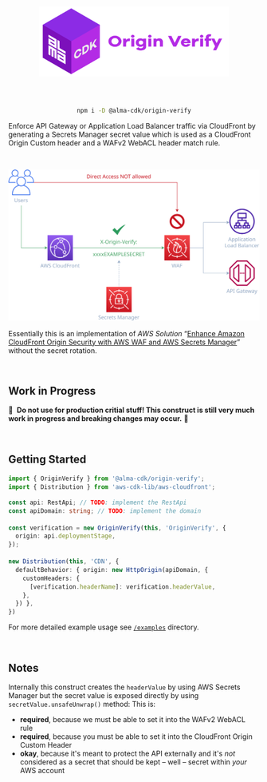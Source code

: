 <div align="center">
	<br/>
	<br/>
  <h1>
	<img height="140" src="assets/alma-cdk-origin-verify.svg" alt="Alma CDK Origin Verify" />
  <br/>
  <br/>
  </h1>

  ```sh
  npm i -D @alma-cdk/origin-verify
  ```

  <div align="left">


  Enforce API Gateway or Application Load Balancer traffic via CloudFront by generating a Secrets Manager secret value which is used as a CloudFront Origin Custom header and a WAFv2 WebACL header match rule.

  </div>
  <br/>
</div>


![diagram](assets/diagram.svg)

Essentially this is an implementation of _AWS Solution_ “[Enhance Amazon CloudFront Origin Security with AWS WAF and AWS Secrets Manager](https://aws.amazon.com/blogs/security/how-to-enhance-amazon-cloudfront-origin-security-with-aws-waf-and-aws-secrets-manager/)” without the secret rotation.

<br/>

## Work in Progress

🚧 &nbsp;**Do not use for production critial stuff! This construct is still very much work in progress and breaking changes may occur.** 🚧

<br/>

## Getting Started

```ts
import { OriginVerify } from '@alma-cdk/origin-verify';
import { Distribution } from 'aws-cdk-lib/aws-cloudfront';
```
```ts
const api: RestApi; // TODO: implement the RestApi
const apiDomain: string; // TODO: implement the domain

const verification = new OriginVerify(this, 'OriginVerify', {
  origin: api.deploymentStage,
});

new Distribution(this, 'CDN', {
  defaultBehavior: { origin: new HttpOrigin(apiDomain, {
    customHeaders: {
      [verification.headerName]: verification.headerValue,
    },
  }) },
})
```

For more detailed example usage see [`/examples`](/examples) directory.

<br/>

## Notes

Internally this construct creates the `headerValue` by using AWS Secrets Manager but the secret value is exposed directly by using `secretValue.unsafeUnwrap()` method: This is:
- **required**, because we must be able to set it into the WAFv2 WebACL rule
- **required**, because you must be able to set it into the CloudFront Origin Custom Header
- **okay**, because it's meant to protect the API externally and it's _not_ considered as a secret that should be kept – well – secret within _your_ AWS account

